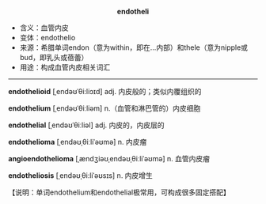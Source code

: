 
**<center>endotheli</center>**

- <span class="definition">含义：血管内皮</span>
- <span class="definition">变体：endothelio</span>
- <span class="definition">来源：希腊单词endon（意为within，即在…内部）和thele（意为nipple或bud，即乳头或蓓蕾）</span>
- <span class="definition">用途：构成血管内皮相关词汇</span>


---


<span class="vocabulary">**endothelioid**</span> [ˌendəʊˈθi:liɔɪd] adj. 内皮般的；类似内覆组织的

<span class="vocabulary">**endothelium**</span> [ˌendəʊˈθiːliəm] n.（血管和淋巴管的）内皮细胞

<span class="vocabulary">**endothelial**</span> [ˌendəʊˈθiːliəl] adj. 内皮的，内皮层的

<span class="vocabulary">**endothelioma**</span> [ˌendəʊˌθiːliˈəʊmə] n. 内皮瘤

<span class="vocabulary">**angioendothelioma**</span> [ˌændʒiəʊˌendəʊˌθiːliˈəʊmə] n. 血管内皮瘤

<span class="vocabulary">**endotheliosis**</span> [ˌendəʊˌθi:liˈəʊsɪs] n. 内皮增生

【说明：单词endothelium和endothelial极常用，可构成很多固定搭配】
